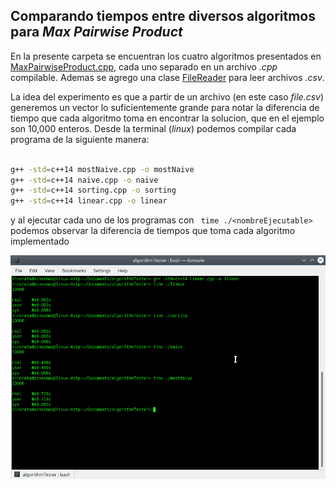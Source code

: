 ## Comparando tiempos entre diversos algoritmos para _Max Pairwise Product_

En la presente carpeta se encuentran los cuatro algoritmos presentados en [MaxPairwiseProduct.cpp](https://github.com/NinoRataDeCMasMas/Competitive-Programming-Workshop/blob/master/Algorithmic%20Warmup/Introduction/MaxPairwiseProduct.cpp), cada uno separado en un archivo _.cpp_ compilable. Ademas se agrego una clase [FileReader](https://github.com/NinoRataDeCMasMas/Competitive-Programming-Workshop/blob/master/Algorithmic%20Warmup/Introduction/algorithmTester/FileReader.hpp) para leer archivos _.csv_.

La idea del experimento es que a partir de un archivo (en este caso _file.csv_) generemos un vector lo suficientemente grande para notar la diferencia de tiempo que cada algoritmo toma en encontrar la solucion, que en el ejemplo son 10,000 enteros. Desde la terminal (_linux_) podemos compilar cada programa de la siguiente manera:

```sh

g++ -std=c++14 mostNaive.cpp -o mostNaive
g++ -std=c++14 naive.cpp -o naive
g++ -std=c++14 sorting.cpp -o sorting
g++ -std=c++14 linear.cpp -o linear
```
y al ejecutar cada uno de los programas con ``` time ./<nombreEjecutable>``` podemos observar la diferencia de tiempos que toma cada algoritmo implementado

![](https://github.com/NinoRataDeCMasMas/Competitive-Programming-Workshop/blob/master/Algorithmic%20Warmup/Introduction/algorithmTester/test.png)


